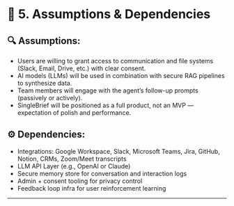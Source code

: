 # 🧱 5. Assumptions & Dependencies

## 🔍 Assumptions:
- Users are willing to grant access to communication and file systems (Slack, Email, Drive, etc.) with clear consent.  
- AI models (LLMs) will be used in combination with secure RAG pipelines to synthesize data.  
- Team members will engage with the agent’s follow-up prompts (passively or actively).  
- SingleBrief will be positioned as a full product, not an MVP — expectation of polish and performance.

## ⚙️ Dependencies:
- Integrations: Google Workspace, Slack, Microsoft Teams, Jira, GitHub, Notion, CRMs, Zoom/Meet transcripts  
- LLM API Layer (e.g., OpenAI or Claude)  
- Secure memory store for conversation and interaction logs  
- Admin + consent tooling for privacy control  
- Feedback loop infra for user reinforcement learning

---
